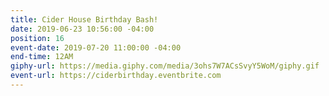 ```yaml
---
title: Cider House Birthday Bash!
date: 2019-06-23 10:56:00 -04:00
position: 16
event-date: 2019-07-20 11:00:00 -04:00
end-time: 12AM
giphy-url: https://media.giphy.com/media/3ohs7W7ACsSvyY5WoM/giphy.gif
event-url: https://ciderbirthday.eventbrite.com
---
```



